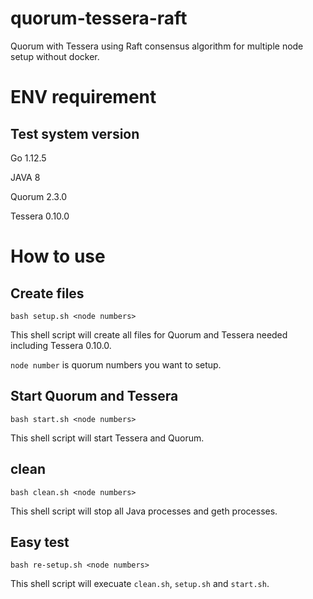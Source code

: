 # quorum-tessera-raft
Quorum with Tessera using Raft consensus algorithm for multiple node setup without docker.



 



# ENV requirement

## Test system version

Go 1.12.5

JAVA 8

Quorum 2.3.0

Tessera 0.10.0





# How to use

## Create files

```
bash setup.sh <node numbers>
```

This shell script will create all files for Quorum and Tessera needed including Tessera 0.10.0.

`node number` is quorum numbers you want to setup.

## Start Quorum and Tessera

```
bash start.sh <node numbers>
```

This shell script will start Tessera and Quorum.



## clean

```
bash clean.sh <node numbers>
```

This shell script will stop all Java processes and geth processes.



## Easy test

```
bash re-setup.sh <node numbers>
```

This shell script will execuate `clean.sh`, `setup.sh` and `start.sh`.

